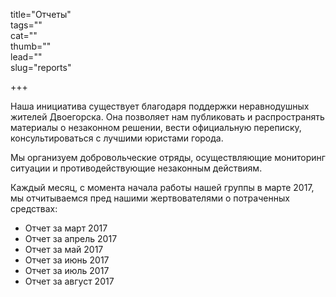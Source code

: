 title="Отчеты"   
tags=""   
cat=""   
thumb=""   
lead=""  
slug="reports"

+++

Наша инициатива существует благодаря поддержки неравнодушных жителей Двоегорска. Она позволяет нам публиковать и распространять материалы о незаконном решении, вести официальную переписку, консультироваться с лучшими юристами города.

Мы организуем добровольческие отряды, осуществляющие мониторинг ситуации и противодействующие незаконным действиям.

Каждый месяц, с момента начала работы нашей группы в марте 2017, мы отчитываемся пред нашими жертвователями о потраченных средствах:

* Отчет за март 2017
* Отчет за апрель 2017
* Отчет за май 2017
* Отчет за июнь 2017
* Отчет за июль 2017
* Отчет за август 2017
